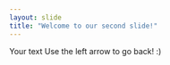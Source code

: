 ```yaml
---
layout: slide
title: "Welcome to our second slide!"
---
```

Your text
Use the left arrow to go back! :)
